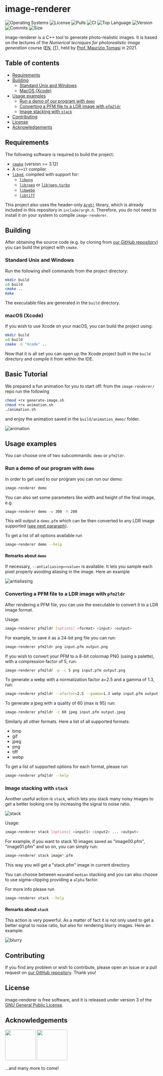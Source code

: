# image-renderer
![Operating Systems](https://img.shields.io/badge/OS-Linux%20%7C%20MacOS%20%7C%20Windows-lightgrey)
![License](https://img.shields.io/github/license/teozec/image-renderer)
![Pulls](https://img.shields.io/github/issues-pr/teozec/image-renderer)
![CI](https://img.shields.io/github/workflow/status/teozec/image-renderer/CMake)
![Top Language](https://img.shields.io/github/languages/top/teozec/image-renderer)
![Version](https://img.shields.io/github/v/release/teozec/image-renderer)
![Commits](https://img.shields.io/github/commit-activity/m/teozec/image-renderer)
![Size](https://img.shields.io/github/repo-size/teozec/image-renderer)

image-renderer is a C++ tool to generate photo-realistic images.
It is based on the lectures of the _Numerical tecniques for photorealistic image generation_ course ([EN](https://www.unimi.it/en/education/degree-programme-courses/2021/numerical-tecniques-photorealistic-image-generation), [IT](https://www.unimi.it/it/corsi/insegnamenti-dei-corsi-di-laurea/2021/calcolo-numerico-la-generazione-di-immagini-fotorealistiche)), held by [Prof. Maurizio Tomasi](http://cosmo.fisica.unimi.it/persone/maurizio-tomasi/) in 2021.

## Table of contents
- [Requirements](#requirements)
- [Building](#building)
    - [Standard Unix and Windows](#standard-unix-and-windows)
    - [MacOS (Xcode)](#macOS-(Xcode))
- [Usage examples](#usage-examples)
	- [Run a demo of our program with `demo`](#Run-a-demo-of-our-program-with-demo)
    - [Converting a PFM file to a LDR image with `pfm2ldr`](#Converting-a-PFM-file-to-a-LDR-image-with-pfm2ldr)
	- [Image stacking with `stack`](#Image-stacking-with-stack)
- [Contributing](#contributing)
- [License](#license)
- [Acknowledgements](#acknowledgements)
## Requirements

The following software is required to build the project:
* [`cmake`](https://cmake.org/) (version >= 3.12)
* A `C++17` compiler.
* [`libgd`](https://libgd.github.io/), compiled with support for:
	* [`libpng`](http://www.libpng.org/pub/png/libpng.html)
	* [`libjpeg`](https://ijg.org/) or [`libjpeg-turbo`](http://www.libpng.org/pub/png/libpng.html)
	* [`libwebp`](https://developers.google.com/speed/webp/)
	* [`libtiff`](http://www.libtiff.org/)

This project also uses the header-only [`Argh!`](https://github.com/adishavit/argh) library, which is already included in this repository in `include/argh.h`.
Therefore, you do not need to install it on your system to compile `image-renderer`.


## Building

After obtaining the source code (e.g. by cloning from [our GitHub repository](https://github.com/teozec/image-renderer)) you can build the project with `cmake`.

### Standard Unix and Windows

Run the following shell commands from the project directory:

```bash
mkdir build
cd build
cmake ..
make
```

The executable files are generated in the `build` directory.

### macOS (Xcode)

If you wish to use Xcode on your macOS, you can build the project using:

```bash
mkdir build
cd build
cmake -G "Xcode" ..
```
Now that it is all set you can open up the Xcode project built in the `build` directory and compile it from within the IDE.

## Basic Tutorial
We prepared a fun animation for you to start off: from the `image-renderer/` repo run the following
```bash
chmod +rx generate-image.sh
chmod +rx animation.sh
./animation.sh
```
and enjoy the animation saved in the `build/animation_demo/` folder.

![animation](https://media.giphy.com/media/JUbfrBiFQnYfyQ0oM6/giphy.gif)

## Usage examples
You can choose one of two subcommands: `demo` or `pfm2ldr`.

### Run a demo of our program with `demo`

In order to get used to our program you can run our demo:
```bash
image-renderer demo
```

You can also set some parameters like width and height of the final image, e.g.
```bash
image-renderer demo -w 300 -h 200
```
This will output a `demo.pfm` which can be then converted to any LDR image supported ([see next pararaph](#Converting-a-PFM-file-to-a-LDR-image-with-pfm2ldr)).

To get a list of all options available run
```bash
image-renderer demo --help
```

#### Remarks about `demo`
If necessary, `--antialiasing=<value>` is available. It lets you sample each pixel properly avoiding aliasing in the image. Here an example

![antialiasing](rsc/antialiasing.gif)


### Converting a PFM file to a LDR image with `pfm2ldr`

After rendering a PFM file, you can use the executable to convert it to a LDR image format.

Usage:
```bash
image-renderer pfm2ldr [options] <format> <input> <output>
```

For example, to save it as a 24-bit png file you can run:
```bash
image-renderer pfm2ldr png input.pfm output.png
```

If you wish to convert your PFM to a 8-bit colormap PNG (using a palette), with a compression factor of 5, run:
```bash
image-renderer pfm2ldr -p -c 5 png input.pfm output.png 
```

To generate a webp with a normalization factor a=2.5 and a gamma of 1.3, run:
```bash
image-renderer pfm2ldr --afactor=2.5 --gamma=1.3 webp input.pfm output.webp
```

To generate a jpeg with a quality of 60 (max is 95) run:
```bash
image-renderer pfm2ldr -c 60 jpeg input.pfm output.jpeg
```

Similarly all other formats. Here a list of all supported formats:
*	bmp
*	gif
*	jpeg
*	png
*	tiff
*	webp

To get a list of supported options for each format, please run
```bash
image-renderer pfm2ldr --help
```
### Image stacking with `stack`
Another useful action is `stack`, which lets you stack many noisy images to get a better looking one by increasing the signal to noise ratio.

![stack](rsc/stack.png)

Usage:
```bash
image-renderer stack [options] <input1> <input2> ... <output>
```

For example, if you want to stack 10 images saved as "image00.pfm", "image01.pfm" and so on, you can simply run:
```bash
image-renderer stack image*.pfm
```
This way you will get a "stack.pfm" image in current directory.

You can choose between `mean`and `median` stacking and you can also choose to use sigma-clipping providing a `alpha` factor.

For more info please run
```bash
image-renderer stack --help
```

#### Remarks about `stack`
This action is very powerful. As a matter of fact it is not only used to get a better signal to noise ratio, but also for rendering blurry images. Here an example:

![blurry](rsc/blurry.png)

## Contributing

If you find any problem or wish to contribute, please open an issue or a pull request on [our GitHub repository](https://github.com/teozec/image-renderer). Thank you!


## License

image-renderer is free software, and it is released under version 3 of the [GNU General Public License](https://www.gnu.org/licenses/gpl-3.0.html).

## Acknowledgements


<img src="https://avatars.githubusercontent.com/u/44500371?v=4" width=100> 
<img src="https://avatars.githubusercontent.com/u/79975678?s=400&u=6770b5f0354ed29bf9a54e7f27a8250bb812c279&v=4" width=100> 

...and many more to come!
